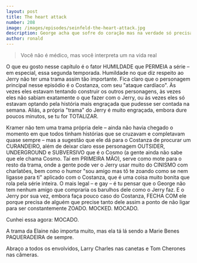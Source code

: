 ```yaml
---
layout: post
title: The heart attack
number: 208
image: /images/episodes/seinfeld-the-heart-attack.jpg
description: George acha que sofre do coração mas na verdade só precisa operar as amígdalas.
author: ronald
---
```


> Você não é médico, mas você interpreta um na vida real

O que eu gosto nesse capítulo é o fator HUMILDADE que PERMEIA a série – em especial, essa segunda temporada. Humildade no que diz respeito ao Jerry não ter uma trama assim tão importante. Fica claro que o personagem principal nesse episódio é o Costanza, com seu "ataque cardíaco". Às vezes eles estavam tentando construir os outros personagens, às vezes eles não sabiam exatamente o que fazer com o Jerry, ou às vezes eles só estavam optando pela história mais engraçada que pudesse ser contada na semana. Aliás, a própria "trama" do Jerry é muito engraçada, embora dure poucos minutos, se tu for TOTALIZAR.

Kramer não tem uma trama própria dele – ainda não havia chegado o momento em que todos tinham histórias que se cruzavam e completavam quase sempre – mas a sugestão que ele dá para o Costanza de procurar um CURANDEIRO, além de deixar claro esse personagem OUTSIDER, UNDERGROUND e SUBVERSIVO que é o Cosmo (a gente ainda não sabe que ele chama Cosmo. Taí em PRIMEIRA MÃO), serve como mote para o resto da trama, onde a gente pode ver o Jerry usar muito do CINISMO com charlatões, bem como o humor "sou amigo mas tô te zoando como se nem ligasse para ti" aplicado com o Costanza, que é uma coisa muito bonita que rola pela série inteira. O mais legal – e gay – é tu pensar que o George não tem nenhum amigo que compraria os barulhos dele como o Jerry faz. E o Jerry por sua vez, embora faça pouco caso do Costanza, FECHA COM ele porque precisa de alguém que precise tanto dele assim a ponto de não ligar para ser constantemente ZOADO. MOCKED. MOCADO.

Cunhei essa agora: MOCADO.

A trama da Elaine não importa muito, mas ela tá lá sendo a Marie Benes PAQUERADEIRA de sempre.

Abraço a todos os envolvidos, Larry Charles nas canetas e Tom Cherones nas câmeras.